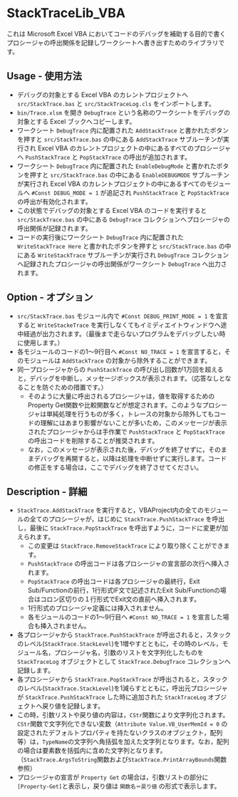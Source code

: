 # StackTraceLib_VBA
これは Microsoft Excel VBA においてコードのデバッグを補助する目的で書くプロシージャの呼出関係を記録しワークシートへ書き出すためのライブラリです。

## Usage - 使用方法
- デバッグの対象とする Excel VBA のカレントプロジェクトへ `src/StackTrace.bas` と `src/StackTraceLog.cls` をインポートします。
- `bin/Trace.xlsm` を開き `DebugTrace` という名称のワークシートをデバッグの対象とする Excel ブックへコピーします。
- ワークシート `DebugTrace` 内に配置された `AddStackTrace` と書かれたボタンを押すと `src/StackTrace.bas` の中にある `AddStackTrace` サブルーチンが実行され Excel VBA のカレントプロジェクトの中にあるすべてのプロシージャへ `PushStackTrace` と `PopStackTrace` の呼出が追加されます。
- ワークシート `DebugTrace` 内に配置された `EnableDebugMode` と書かれたボタンを押すと `src/StackTrace.bas` の中にある `EnableDEBUGMODE` サブルーチンが実行され Excel VBA のカレントプロジェクトの中にあるすべてのモジュールへ `#Const DEBUG_MODE = 1` が追記され `PushStackTrace` と `PopStackTrace` の呼出が有効化されます。
- この状態でデバッグの対象とする Excel VBA のコードを実行すると `src/StackTrace.bas` の中にある `DebugTrace` コレクションへプロシージャの呼出関係が記録されます。
- コードの実行後にワークシート `DebugTrace` 内に配置された `WriteStackTrace Here` と書かれたボタンを押すと `src/StackTrace.bas` の中にある `WriteStackTrace` サブルーチンが実行され `DebugTrace` コレクションへ記録されたプロシージャの呼出関係がワークシート `DebugTrace` へ出力されます。

## Option - オプション

- `src/StackTrace.bas` モジュール内で `#Const DEBUG_PRINT_MODE = 1` を宣言すると `WriteStackeTrace` を実行しなくてもイミディエイトウィンドウへ途中経過が出力されます。（最後まで走らないプログラムをデバッグしたい時に使用します。）
- 各モジュールのコードの1～9行目へ `#Const NO_TRACE = 1` を宣言すると，そのモジュールは `AddStackTrace` の対象から除外することができます。
- 同一プロシージャからの `PushStackTrace` の呼び出し回数が1万回を超えると，デバッグを中断し，メッセージボックスが表示されます。（応答なしとなることを防ぐための措置です。）
  - そのように大量に呼出されるプロシージャは，値を取得するためのProperty Get関数や比較関数などが想定されます。このようなプロシージャは単純処理を行うものが多く，トレースの対象から除外してもコードの理解にはあまり影響がないことが多いため，このメッセージが表示されたプロシージャからは手作業で `PushStackTrace` と `PopStackTrace` の呼出コードを削除することが推奨されます。
  - なお，このメッセージが表示された後，デバッグを終了せずに，そのままデバッグを再開すると，以降は処理を中断せずに実行します。コードの修正をする場合は，ここでデバッグを終了させてください。

## Description - 詳細

- `StackTrace.AddStackTrace` を実行すると，VBAProject内の全てのモジュールの全てのプロシージャが，はじめに `StackTrace.PushStackTrace` を呼出し，最後に `StackTrace.PopStackTrace` を呼出すように，コードに変更が加えられます。
  - この変更は `StackTrace.RemoveStackTrace` により取り除くことができます。
  - `PushStackTrace` の呼出コードは各プロシージャの宣言部の次行へ挿入されます。
  - `PopStackTrace` の呼出コードは各プロシージャの最終行，Exit Sub/Functionの前行，1行形式IF文で記述されたExit Sub/Functionの場合はコロン区切りの１行形式でExit文の直前へ挿入されます。
  - 1行形式のプロシージャ定義には挿入されません。
  - 各モジュールのコードの1～9行目へ `#Const NO_TRACE = 1` を宣言した場合も挿入されません。
- 各プロシージャから `StackTrace.PushStackTrace` が呼出されると，スタックのレベル(`StackTrace.StackLevel`)を1増やすとともに，その時のレベル，モジュール名，プロシージャ名，引数のリストを文字列化したものを `StackTraceLog` オブジェクトとして `StackTrace.DebugTrace` コレクションへ記録します。
- 各プロシージャから `StackTrace.PopStackTrace` が呼出されると，スタックのレベル(`StackTrace.StackLevel`)を1減らすとともに，呼出元プロシージャが `StackTrace.PushStackTrace` した時に追加された `StackTraceLog` オブジェクトへ戻り値を記録します。
- この時，引数リストや戻り値の内容は，`CStr`関数により文字列化されます。`CStr`関数で文字列化できない変数（`Attribute Value.VB_UserMemId = 0` の設定されたデフォルトプロパティを持たないクラスのオブジェクト，配列等）は，`TypeName`の文字列へ角括弧を加えた文字列となります。なお，配列の場合は要素数を括弧内に含めた文字列となります。（`StackTrace.ArgsToString`関数および`StackTrace.PrintArrayBounds`関数参照）
- プロシージャの宣言が `Property Get` の場合は，引数リストの部分に `[Property-Get]`と表示し，戻り値は `関数名＝戻り値` の形式で表示します。
